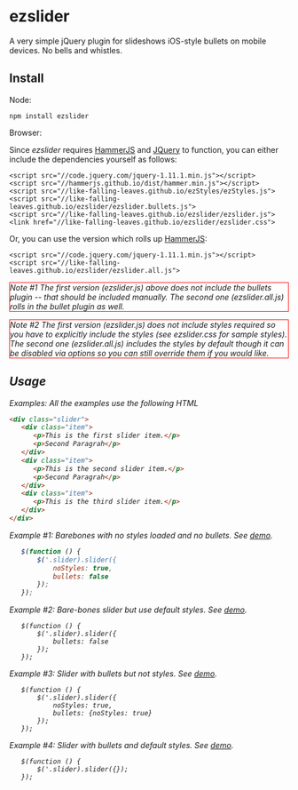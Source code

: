 # ezslider


A very simple jQuery plugin for slideshows iOS-style bullets on mobile devices.  No bells and whistles.


## Install

Node:

    npm install ezslider

Browser:

Since <em>ezslider</em> requires [HammerJS](http://hammerjs.github.io/) and [JQuery](http://jquery.org) to function, you can either include the dependencies yourself as follows:

    <script src="//code.jquery.com/jquery-1.11.1.min.js"></script>
    <script src="//hammerjs.github.io/dist/hammer.min.js"></script>
    <script src="//like-falling-leaves.github.io/ezStyles/ezStyles.js">
    <script src="//like-falling-leaves.github.io/ezslider/ezslider.bullets.js">
    <script src="//like-falling-leaves.github.io/ezslider/ezslider.js">
    <link href="//like-falling-leaves.github.io/ezslider/ezslider.css">


Or, you can use the version which rolls up [HammerJS](http://hammerjs.github.io/):

    <script src="//code.jquery.com/jquery-1.11.1.min.js"></script>
    <script src="//like-falling-leaves.github.io/ezslider/ezslider.all.js">

<p style="border: 1px solid red"> <em>Note #1<em> The first version (<em>ezslider.js</em>) above does not include the <em>bullets</em> plugin -- that should be included manually.  The second one (<em>ezslider.all.js</em>) rolls in the <em>bullet</em> plugin as well. </p>

<p style="border: 1px solid red"> <em>Note #2<em> The first version (<em>ezslider.js</em>) does not include styles required so you have to explicitly include the styles (see <em>ezslider.css</em> for sample styles).  The second one (<em>ezslider.all.js</em>) includes the styles by default though it can be disabled via options so you can still override them if you would like. </p>

## Usage

<em>Examples</em>: All the examples use the following HTML

```html
<div class="slider">
   <div class="item">
      <p>This is the first slider item.</p>
      <p>Second Paragrah</p>
   </div>
   <div class="item">
      <p>This is the second slider item.</p>
      <p>Second Paragrah</p>
   </div>
   <div class="item">
      <p>This is the third slider item.</p>
   </div>
</div>
```

<em>Example #1</em>: Barebones with no styles loaded and no bullets.   See <a href="//like-falling-leaves.github.io/ezslider/example1.html">demo</a>.


```javascript
   $(function () {
       $('.slider).slider({
           noStyles: true,
           bullets: false
       });
   });
```

<em>Example #2</em>: Bare-bones slider but use default styles.   See <a href="//like-falling-leaves.github.io/ezslider/example2.html">demo</a>.

```javascriopt
   $(function () {
       $('.slider).slider({
           bullets: false
       });
   });
```

<em>Example #3</em>: Slider with bullets but not styles.  See <a href="//like-falling-leaves.github.io/ezslider/example3.html">demo</a>.

```javascriopt
   $(function () {
       $('.slider).slider({
           noStyles: true,
           bullets: {noStyles: true}
       });
   });
```

<em>Example #4</em>: Slider with bullets and default styles.   See <a href="//like-falling-leaves.github.io/ezslider/example3.html">demo</a>.

```javascriopt
   $(function () {
       $('.slider).slider({});
   });
```


